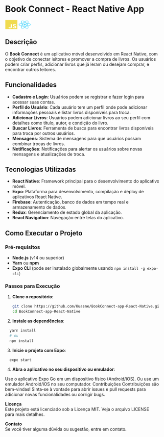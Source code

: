 # Book Connect - React Native App
  <img align="center" alt="Rafa-Js" height="30" width="40" src="https://raw.githubusercontent.com/devicons/devicon/master/icons/javascript/javascript-plain.svg">  <img align="center" alt="Rafa-React" height="30" width="40" src="https://raw.githubusercontent.com/devicons/devicon/master/icons/react/react-original.svg">

## Descrição
O **Book Connect** é um aplicativo móvel desenvolvido em React Native, com o objetivo de conectar leitores e promover a compra de livros. Os usuários podem criar perfis, adicionar livros que já leram ou desejam comprar, e encontrar outros leitores.

## Funcionalidades

- **Cadastro e Login**: Usuários podem se registrar e fazer login para acessar suas contas.
- **Perfil do Usuário**: Cada usuário tem um perfil onde pode adicionar informações pessoais e listar livros disponíveis para troca.
- **Adicionar Livros**: Usuários podem adicionar livros ao seu perfil com detalhes como título, autor, e condição do livro.
- **Buscar Livros**: Ferramenta de busca para encontrar livros disponíveis para troca por outros usuários.
- **Mensagens**: Sistema de mensagens para que usuários possam combinar trocas de livros.
- **Notificações**: Notificações para alertar os usuários sobre novas mensagens e atualizações de troca.

## Tecnologias Utilizadas

- **React Native**: Framework principal para o desenvolvimento do aplicativo móvel.
- **Expo**: Plataforma para desenvolvimento, compilação e deploy de aplicativos React Native.
- **Firebase**: Autenticação, banco de dados em tempo real e armazenamento de dados.
- **Redux**: Gerenciamento de estado global da aplicação.
- **React Navigation**: Navegação entre telas do aplicativo.

## Como Executar o Projeto

### Pré-requisitos

- **Node.js** (v14 ou superior)
- **Yarn** ou **npm**
- **Expo CLI** (pode ser instalado globalmente usando `npm install -g expo-cli`)

### Passos para Execução

1. **Clone o repositório**:
   ~~~bash
   git clone https://github.com/Kuasne/BookConnect-app-React-Native.git
   cd BookConnect-app-React-Native
   
2. **Instale as dependências**:
~~~bash
  yarn install
  # ou
  npm install
~~~
3. **Inicie o projeto com Expo**:
~~~bash
  expo start
~~~
4. **Abra o aplicativo no seu dispositivo ou emulador**:

Use o aplicativo Expo Go em um dispositivo físico (Android/iOS).
Ou use um emulador Android/iOS no seu computador.
Contribuições
Contribuições são bem-vindas! Sinta-se à vontade para abrir issues e pull requests para adicionar novas funcionalidades ou corrigir bugs.

**Licença**
<br>
Este projeto está licenciado sob a Licença MIT. Veja o arquivo LICENSE para mais detalhes.

**Contato**
<br>
Se você tiver alguma dúvida ou sugestão, entre em contato.
